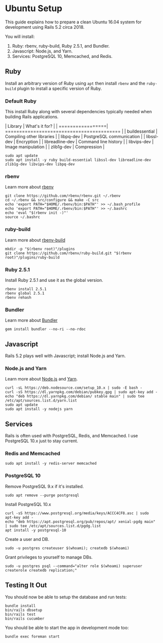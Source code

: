 # Ubuntu Setup

This guide explains how to prepare a clean Ubuntu 16.04 system for development using Rails 5.2 circa 2018.

You will install:

1. Ruby: rbenv, ruby-build, Ruby 2.5.1, and Bundler.
2. Javascript: Node.js, and Yarn.
3. Services: PostgreSQL 10, Memcached, and Redis.

## Ruby

Install an arbitrary version of Ruby using `apt` then install `rbenv` and the `ruby-build` plugin to install a specific version of Ruby.

### Default Ruby

This install Ruby along with several dependencies typically needed when building Rails applications.

| Library          | What's it for?                            |
| =================| ========================================= |
| buildessential   | Compiling other libraries                 |
| libpq-dev        | PostgreSQL communication                  |
| libssl-dev       | Encryption                                |
| libreadline-dev  | Command line history                      |
| libvips-dev      | Image manipulation                        |
| zlib1g-dev       | Compression                               |


```
sudo apt update
sudo apt install -y ruby build-essential libssl-dev libreadline-dev zlib1g-dev libvips-dev libpq-dev
```

### rbenv

Learn more about [rbenv](https://github.com/rbenv/rbenv#readme)

```
git clone https://github.com/rbenv/rbenv.git ~/.rbenv
cd ~/.rbenv && src/configure && make -C src
echo 'export PATH="$HOME/.rbenv/bin:$PATH"' >> ~/.bash_profile
echo 'export PATH="$HOME/.rbenv/bin:$PATH"' >> ~/.bashrc
echo 'eval "$(rbenv init -)"'
source ~/.bashrc
```

### ruby-build

Learn more about [rbenv-build](https://github.com/rbenv/ruby-build#readme)

```
mkdir -p "$(rbenv root)"/plugins
git clone https://github.com/rbenv/ruby-build.git "$(rbenv root)"/plugins/ruby-build
```

### Ruby 2.5.1

Install Ruby 2.5.1 and use it as the global version.

```
rbenv install 2.5.1
rbenv global 2.5.1
rbenv rehash
```

### Bundler

Learn more about [Bundler](https://bundler.io/)

```
gem install bundler --no-ri --no-rdoc
```

## Javascript

Rails 5.2 plays well with Javascript; install Node.js and Yarn.

### Node.js and Yarn

Learn more about [Node.js](https://nodejs.org/en/) and [Yarn](https://yarnpkg.com/en/).

```
curl -sL https://deb.nodesource.com/setup_10.x | sudo -E bash -
curl -sS https://dl.yarnpkg.com/debian/pubkey.gpg | sudo apt-key add -
echo "deb https://dl.yarnpkg.com/debian/ stable main" | sudo tee /etc/apt/sources.list.d/yarn.list
sudo apt update
sudo apt install -y nodejs yarn
```

## Services

Rails is often used with PostgreSQL, Redis, and Memcached. I use PostgreSQL 10.x just to stay current.


### Redis and Memcached

```
sudo apt install -y redis-server memcached
```

### PostgreSQL 10

Remove PostgreSQL 9.x if it's installed.

```
sudo apt remove --purge postgresql
```

Install PostgreSQL 10.x

```
curl -sS https://www.postgresql.org/media/keys/ACCC4CF8.asc | sudo apt-key add -
echo "deb https://apt.postgresql.org/pub/repos/apt/ xenial-pgdg main" | sudo tee /etc/apt/sources.list.d/pgdg.list
apt install -y postgresql-10
```

Create a user and DB.

```
sudo -u postgres createuser $(whoami); createdb $(whoami)
```

Grant privileges to yourself to manage DBs.

```
sudo -u postgres psql --command="alter role $(whoami) superuser createrole createdb replication;"
```

## Testing It Out

You should now be able to setup the database and run tests:

```
bundle install
bin/rails dbsetup
bin/rails test
bin/rails cucumber
```

You should be able to start the app in development mode too:

```
bundle exec foreman start
```
